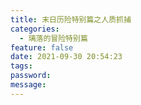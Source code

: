 ```yaml
---
title: 末日历险特别篇之人质抓捕
categories:
  - 璃落的冒险特别篇
feature: false
date: 2021-09-30 20:54:23
tags:
password:
message:
---
```


<!-- toc -->

